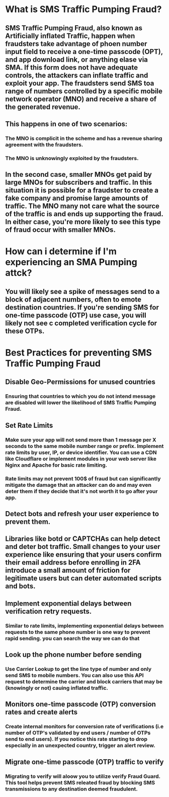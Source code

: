 # What is SMS Traffic Pumping Fraud?

## SMS Traffic Pumping Fraud, also known as Artificially inflated Traffic, happen when fraudsters take advantage of phoen number input field to receive a one-time passcode (OPT), and app download link, or anything elase via SMA. If this form does not have adequate controls, the attackers can inflate traffic and exploit your app. The fraudsters send SMS toa range of numbers controlled by a specific mobile network operator (MNO) and receive a share of the generated revenue.

## This happens in one of two scenarios:

### The MNO is complicit in the scheme and has a revenue sharing agreement with the fraudsters.
### The MNO is unknowingly exploited by the fraudsters.

## In the second case, smaller MNOs get paid by large MNOs for subscribers and traffic. In this situation it is possible for a fraudster to create a fake company and promise large amounts of traffic. The MNO many not care what the source of the traffic is and ends up supporting the fraud. In either case, you're more likely to see this type of fraud occur with smaller MNOs.

# How can i determine if I'm experiencing an SMA Pumping attck?

## You will likely see a spike of messages send to a block of adjacent numbers, often to emote destination countries. If you're sending SMS for one-time passcode (OTP) use case, you will likely not see c completed verification cycle for these OTPs.

# Best Practices for preventing SMS Traffic Pumping Fraud

## Disable Geo-Permissions for unused countries

### Ensuring that countries to which you do not intend message are disabled will lower the likelihood of SMS Traffic Pumping Fraud.

## Set Rate Limits

### Make sure your app will not send more than 1 message per X seconds to the same mobile number range or prefix. Implement rate limits by user, IP, or device identifier. You can use a CDN like Cloudflare or implement modules in your web server like Nginx and Apache for basic rate limiting.

### Rate limits may not prevent 100$ of fraud but can significantly mitigate the damage that an attacker can do and may even deter them if they decide that it's not worth it to go after your app.

## Detect bots and refresh your user experience to prevent them.

## Libraries like botd or CAPTCHAs can help detect and deter bot traffic. Small changes to your user experience like ensuring that your users confirm their email address before enrolling in 2FA introduce a small amount of friction for legitimate users but can deter automated scripts and bots.

## Implement exponential delays between verification retry requests.

### Similar to rate limits, implementing exponential delays between requests to the same phone number is one way to prevent rapid sending. you can search the way we can do that

## Look up the phone number before sending

### Use Carrier Lookup to get the line type of number and only send SMS to mobile numbers. You can also use this API request to determine the carrier and block carriers that may be (knowingly or not) cauing inflated traffic.

## Monitors one-time passcode (OTP) conversion rates and create alerts

### Create internal monitors for conversion rate of verifications (i.e number of OTP's validated by end users / number of OTPs send to end users). If you notice this rate starting to drop especially in an unexpected country, trigger an alert review.

## Migrate one-time passcode (OTP) traffic to verify

### Migrating to verify will aloow you to utilize verify Fraud Guard. This tool helps prevent SMS releated fraud by blocking SMS transmissions to any destination deemed fraudulent.



